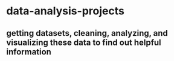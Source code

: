 # data-analysis-projects

## getting datasets, cleaning, analyzing, and visualizing these data to find out helpful information
